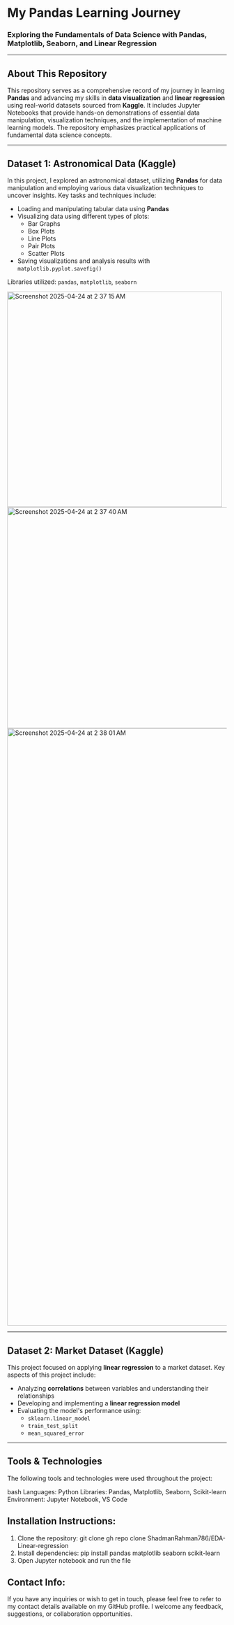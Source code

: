 # **My Pandas Learning Journey** 
### Exploring the Fundamentals of Data Science with Pandas, Matplotlib, Seaborn, and Linear Regression

---

## About This Repository

This repository serves as a comprehensive record of my journey in learning **Pandas** and advancing my skills in **data visualization** and **linear regression** using real-world datasets sourced from **Kaggle**. It includes Jupyter Notebooks that provide hands-on demonstrations of essential data manipulation, visualization techniques, and the implementation of machine learning models. The repository emphasizes practical applications of fundamental data science concepts.

---

## Dataset 1: Astronomical Data (Kaggle)

In this project, I explored an astronomical dataset, utilizing **Pandas** for data manipulation and employing various data visualization techniques to uncover insights. Key tasks and techniques include:

- Loading and manipulating tabular data using **Pandas**
- Visualizing data using different types of plots:
  - Bar Graphs
  - Box Plots
  - Line Plots
  - Pair Plots
  - Scatter Plots
- Saving visualizations and analysis results with `matplotlib.pyplot.savefig()`

Libraries utilized: `pandas`, `matplotlib`, `seaborn`

<img width="493" alt="Screenshot 2025-04-24 at 2 37 15 AM" src="https://github.com/user-attachments/assets/a7e64635-e2d2-41de-8b41-58b4f2ff351f" />
<img width="506" alt="Screenshot 2025-04-24 at 2 37 40 AM" src="https://github.com/user-attachments/assets/b947a012-d17a-441a-8b28-d75b91f5a2ae" />
<img width="1367" alt="Screenshot 2025-04-24 at 2 38 01 AM" src="https://github.com/user-attachments/assets/014fca8f-2b3a-4cb0-a0b2-0d571fc8cf0c" />




---

## Dataset 2: Market Dataset (Kaggle)

This project focused on applying **linear regression** to a market dataset. Key aspects of this project include:

- Analyzing **correlations** between variables and understanding their relationships
- Developing and implementing a **linear regression model**
- Evaluating the model's performance using:
  - `sklearn.linear_model`
  - `train_test_split`
  - `mean_squared_error`

---

## Tools & Technologies

The following tools and technologies were used throughout the project:

bash
Languages: Python
Libraries: Pandas, Matplotlib, Seaborn, Scikit-learn
Environment: Jupyter Notebook, VS Code

## Installation Instructions:
1. Clone the repository: git clone gh repo clone ShadmanRahman786/EDA-Linear-regression
2. Install dependencies: pip install pandas matplotlib seaborn scikit-learn
3. Open Jupyter notebook and run the file

## Contact Info:

If you have any inquiries or wish to get in touch, please feel free to refer to my contact details available on my GitHub profile. I welcome any feedback, suggestions, or collaboration opportunities.

